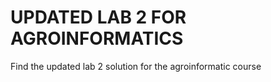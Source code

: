 # UPDATED LAB 2 FOR AGROINFORMATICS
Find the updated lab 2 solution for the agroinformatic course



